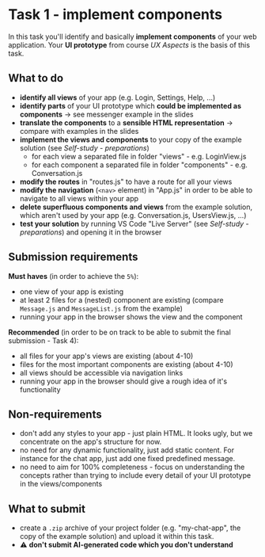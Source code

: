 # Task 1 - implement components

In this task you'll identify and basically **implement components** of your web application. Your **UI prototype** from course *UX Aspects* is the basis of this task.

## What to do
* **identify all views** of your app (e.g. Login, Settings, Help, ...)
* **identify parts** of your UI prototype which **could be implemented as components** -> see messenger example in the slides
* **translate the components** to a **sensible HTML representation** -> compare with examples in the slides
* **implement the views and components** to your copy of the example solution (see *Self-study - preparations*)
   * for each view a separated file in folder "views" - e.g. LoginView.js
   * for each component a separated file in folder "components" - e.g. Conversation.js
* **modify the routes** in "routes.js" to have a route for all your views
* **modify the navigation** (`<nav>` element) in "App.js" in order to be able to navigate to all views within your app
* **delete superfluous components and views** from the example solution, which aren't used by your app (e.g. Conversation.js, UsersView.js, ...)
* **test your solution** by running VS Code "Live Server" (see *Self-study - preparations*) and opening it in the browser

## Submission requirements

**Must haves** (in order to achieve the `5%`): 
* one view of your app is existing
* at least 2 files for a (nested) component are existing (compare `Message.js` and `MessageList.js` from the example)
* running your app in the browser shows the view and the component

**Recommended** (in order to be on track to be able to submit the final submission - Task 4):
* all files for your app's views are existing (about 4-10)
* files for the most important components are existing (about 4-10)
* all views should be accessible via navigation links
* running your app in the browser should give a rough idea of it's functionality

## Non-requirements

* don't add any styles to your app - just plain HTML. It looks ugly, but we concentrate on the app's structure for now.
* no need for any dynamic functionality, just add static content. For instance for the chat app, just add one fixed predefined message.
* no need to aim for 100% completeness - focus on understanding the concepts rather than trying to include every detail of your UI prototype in the views/components

## What to submit

* create a `.zip` archive of your project folder (e.g. "my-chat-app", the copy of the example solution) and upload it within this task.
* ⚠ **don't submit AI-generated code which you don't understand**